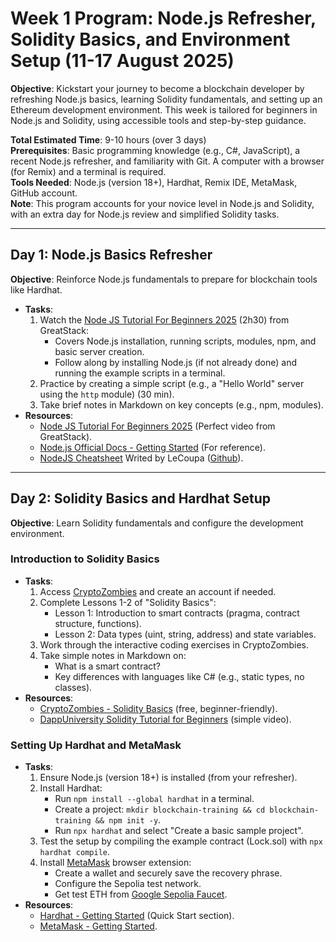 # Week 1 Program: Node.js Refresher, Solidity Basics, and Environment Setup (11-17 August 2025)

**Objective**: Kickstart your journey to become a blockchain developer by refreshing Node.js basics, learning Solidity fundamentals, and setting up an Ethereum development environment. This week is tailored for beginners in Node.js and Solidity, using accessible tools and step-by-step guidance.

**Total Estimated Time**: 9-10 hours (over 3 days)  
**Prerequisites**: Basic programming knowledge (e.g., C#, JavaScript), a recent Node.js refresher, and familiarity with Git. A computer with a browser (for Remix) and a terminal is required.  
**Tools Needed**: Node.js (version 18+), Hardhat, Remix IDE, MetaMask, GitHub account.  
**Note**: This program accounts for your novice level in Node.js and Solidity, with an extra day for Node.js review and simplified Solidity tasks.

---

## Day 1: Node.js Basics Refresher

**Objective**: Reinforce Node.js fundamentals to prepare for blockchain tools like Hardhat.

- **Tasks**:
  1. Watch the [Node JS Tutorial For Beginners 2025](https://www.youtube.com/watch?v=yGl3f0xTl_0) (2h30) from GreatStack:
     - Covers Node.js installation, running scripts, modules, npm, and basic server creation.
     - Follow along by installing Node.js (if not already done) and running the example scripts in a terminal.
  2. Practice by creating a simple script (e.g., a "Hello World" server using the `http` module) (30 min).
  3. Take brief notes in Markdown on key concepts (e.g., npm, modules).
- **Resources**:
  - [Node JS Tutorial For Beginners 2025](https://www.youtube.com/watch?v=yGl3f0xTl_0) (Perfect video from GreatStack).
  - [Node.js Official Docs - Getting Started](https://nodejs.org/en/learn/getting-started/introduction-to-nodejs) (For reference).
  - [NodeJS Cheatsheet](https://github.com/LeCoupa/awesome-cheatsheets/blob/master/backend/node.js) Writed by LeCoupa ([Github](https://github.com/LeCoupa)).

---

## Day 2: Solidity Basics and Hardhat Setup

**Objective**: Learn Solidity fundamentals and configure the development environment.

### Introduction to Solidity Basics

- **Tasks**:
  1. Access [CryptoZombies](https://cryptozombies.io/) and create an account if needed.
  2. Complete Lessons 1-2 of "Solidity Basics":
     - Lesson 1: Introduction to smart contracts (pragma, contract structure, functions).
     - Lesson 2: Data types (uint, string, address) and state variables.
  3. Work through the interactive coding exercises in CryptoZombies.
  4. Take simple notes in Markdown on:
     - What is a smart contract?
     - Key differences with languages like C# (e.g., static types, no classes).
- **Resources**:
  - [CryptoZombies - Solidity Basics](https://cryptozombies.io/en/course) (free, beginner-friendly).
  - [DappUniversity Solidity Tutorial for Beginners](https://www.dappuniversity.com/articles/solidity-tutorial) (simple video).

### Setting Up Hardhat and MetaMask

- **Tasks**:
  1. Ensure Node.js (version 18+) is installed (from your refresher).
  2. Install Hardhat:
     - Run `npm install --global hardhat` in a terminal.
     - Create a project: `mkdir blockchain-training && cd blockchain-training && npm init -y`.
     - Run `npx hardhat` and select "Create a basic sample project".
  3. Test the setup by compiling the example contract (Lock.sol) with `npx hardhat compile`.
  4. Install [MetaMask](https://metamask.io/) browser extension:
     - Create a wallet and securely save the recovery phrase.
     - Configure the Sepolia test network.
     - Get test ETH from [Google Sepolia Faucet](https://cloud.google.com/application/web3/faucet/ethereum/sepolia).
- **Resources**:
  - [Hardhat - Getting Started](https://hardhat.org/hardhat-runner/docs/getting-started) (Quick Start section).
  - [MetaMask - Getting Started](https://docs.metamask.io/guide/getting-started.html).
